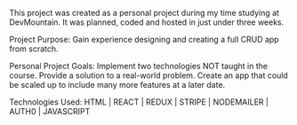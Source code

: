 This project was created as a personal project during my time studying at DevMountain. It was planned, coded and hosted in just under three weeks. 

Project Purpose: Gain experience designing and creating a full CRUD app from scratch.

Personal Project Goals: 
    Implement two technologies NOT taught in the course.
    Provide a solution to a real-world problem.
    Create an app that could be scaled up to include many more features at a later date.

Technologies Used:
HTML | REACT | REDUX | STRIPE | NODEMAILER | AUTH0 | JAVASCRIPT
